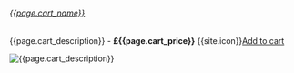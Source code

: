 ###### [{{page.cart_name}}]({{page.url}}) 
{{page.cart_description}} - <b>£{{page.cart_price}}</b> {{site.icon}}[Add to cart](/cart#{{page.cart_itemid}})<br>
<p class="lead text-center">
    <img src="{{page.cart_image}}" class="img-thumbnail" alt="{{page.cart_description}}">
  </p>